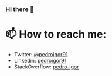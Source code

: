 ### Hi there 👋

<!--
**pedroigor91/pedroigor91** is a ✨ _special_ ✨ repository because its `README.md` (this file) appears on your GitHub profile.

Here are some ideas to get you started:

- 🔭 I’m currently working on ...
- 🌱 I’m currently learning ...
- 👯 I’m looking to collaborate on ...
- 🤔 I’m looking for help with ...
- 💬 Ask me about ...
- 📫 How to reach me: ...
- 😄 Pronouns: ...
- ⚡ Fun fact: ...
-->

# 📫 How to reach me:

- Twitter: [@pedroigor91](https://twitter.com/pedroigor91)
- Linkedin: [pedroigor91](https://www.linkedin.com/in/pedroigor91)
- StackOverflow: [pedro-igor](https://pt.stackoverflow.com/users/39670/pedro-igor)
